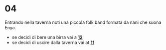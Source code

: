 # 04

Entrando nella taverna noti una piccola folk band formata da nani che suona Enya.

- se decidi di bere una birra vai a [**12**](../12/README.md)
- se decidi di uscire dalla taverna vai at [**11**](../11/README.md)

